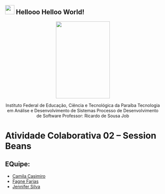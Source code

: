 ## <img src="https://raw.githubusercontent.com/iampavangandhi/iampavangandhi/master/gifs/Hi.gif" width="30px"> Hellooo Helloo World! </h2>
<div align="center">
<img src="https://user-images.githubusercontent.com/57498887/134352674-9837ff29-10ff-44f7-8c46-cb517767be49.png" width="175" height="250">

Instituto Federal de Educação, Ciência e Tecnológica da Paraíba
Tecnologia em Análise e Desenvolvimento de Sistemas
Processo de Desenvolvimento de Software
Professor: Ricardo de Sousa Job
</div>

# Atividade Colaborativa 02 – Session Beans

## EQuipe:
- <a href="https://github.com/camilacasimiro" alt="github">Camila Casimiro</a>
- <a href="https://github.com/FagneFarias" alt="github">Fagne Farias</a>
- <a href="https://github.com/JenniferSilva46" alt="github">Jennifer Silva</a>

